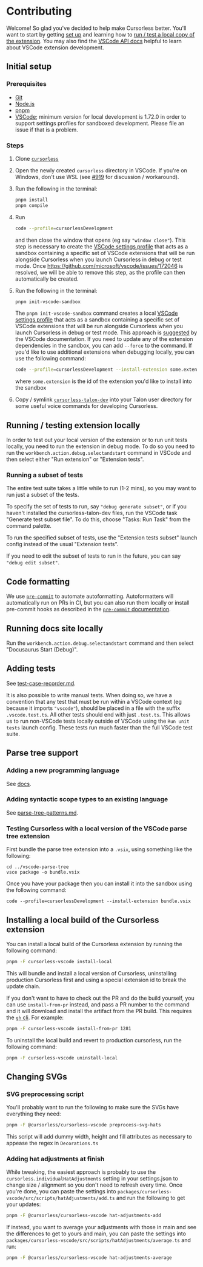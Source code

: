 # Contributing

Welcome! So glad you've decided to help make Cursorless better. You'll want to start by getting [set up](#initial-setup) and learning how to [run / test a local copy of the
extension](#running--testing-extension-locally). You may also find the [VSCode API docs](https://code.visualstudio.com/api) helpful to learn about VSCode extension development.

## Initial setup

### Prerequisites

- [Git](https://git-scm.com/)
- [Node.js](https://nodejs.org/en/)
- [pnpm](https://pnpm.io/installation)
- [VSCode](https://code.visualstudio.com/); minimum version for local development is 1.72.0 in order to support settings profiles for sandboxed development. Please file an issue if that is a problem.

### Steps

1. Clone [`cursorless`](https://github.com/cursorless-dev/cursorless)
2. Open the newly created `cursorless` directory in VSCode. If you're on Windows, don't use WSL (see [#919](https://github.com/cursorless-dev/cursorless/issues/919) for discussion / workaround).
3. Run the following in the terminal:

   ```bash
   pnpm install
   pnpm compile
   ```

4. Run

   ```bash
   code --profile=cursorlessDevelopment
   ```

   and then close the window that opens (eg say `"window close"`). This step is necessary to create the [VSCode settings profile](https://code.visualstudio.com/updates/v1_72#_settings-profiles) that acts as a sandbox containing a specific set of VSCode extensions that will be run alongside Cursorless when you launch Cursorless in debug or test mode. Once https://github.com/microsoft/vscode/issues/172046 is resolved, we will be able to remove this step, as the profile can then automatically be created.

5. Run the following in the terminal:

   ```bash
   pnpm init-vscode-sandbox
   ```

   The `pnpm init-vscode-sandbox` command creates a local [VSCode settings profile](https://code.visualstudio.com/updates/v1_72#_settings-profiles) that acts as a sandbox containing a specific set of VSCode extensions that will be run alongside Cursorless when you launch Cursorless in debug or test mode. This approach is [suggested](https://code.visualstudio.com/updates/v1_72#_extension-debugging-in-a-clean-environment) by the VSCode documentation. If you need to update any of the extension dependencies in the sandbox, you can add `--force` to the command. If you'd like to use additional extensions when debugging locally, you can use the following command:

   ```bash
   code --profile=cursorlessDevelopment --install-extension some.extension
   ```

   where `some.extension` is the id of the extension you'd like to install into the sandbox

6. Copy / symlink [`cursorless-talon-dev`](cursorless/cursorless-talon-dev) into your Talon user directory for some useful voice commands for developing Cursorless.

## Running / testing extension locally

In order to test out your local version of the extension or to run unit tests
locally, you need to run the extension in debug mode. To do so you need to run
the `workbench.action.debug.selectandstart` command in VSCode and then select either "Run
extension" or "Extension tests".

### Running a subset of tests

The entire test suite takes a little while to run (1-2 mins), so you may want to run just a subset of the tests.

To specify the set of tests to run, say `"debug generate subset"`, or if you haven't installed the cursorless-talon-dev files, run the VSCode task "Generate test subset file". To do this, choose "Tasks: Run Task" from the command palette.

To run the specified subset of tests, use the "Extension tests subset" launch config instead of the usual "Extension tests".

If you need to edit the subset of tests to run in the future, you can say `"debug edit subset"`.

## Code formatting

We use [`pre-commit`](https://pre-commit.com/) to automate autoformatting.
Autoformatters will automatically run on PRs in CI, but you can also run them
locally or install pre-commit hooks as described in the
[`pre-commit` documentation](https://pre-commit.com/).

## Running docs site locally

Run the `workbench.action.debug.selectandstart` command and then select
"Docusaurus Start (Debug)".

## Adding tests

See [test-case-recorder.md](./test-case-recorder.md).

It is also possible to write manual tests. When doing so, we have a convention that any test that must be run within a VSCode context (eg because it imports `"vscode"`), should be placed in a file with the suffix `.vscode.test.ts`. All other tests should end with just `.test.ts`. This allows us to run non-VSCode tests locally outside of VSCode using the `Run unit tests` launch config. These tests run much faster than the full VSCode test suite.

## Parse tree support

### Adding a new programming language

See [docs](./adding-a-new-language.md).

### Adding syntactic scope types to an existing language

See [parse-tree-patterns.md](./parse-tree-patterns.md).

### Testing Cursorless with a local version of the VSCode parse tree extension

First bundle the parse tree extension into a `.vsix`, using something like the following:

```
cd ../vscode-parse-tree
vsce package -o bundle.vsix
```

Once you have your package then you can install it into the sandbox using the following command:

```
code --profile=cursorlessDevelopment --install-extension bundle.vsix
```

## Installing a local build of the Cursorless extension

You can install a local build of the Cursorless extension by running the following command:

```bash
pnpm -F cursorless-vscode install-local
```

This will bundle and install a local version of Cursorless, uninstalling production Cursorless first and using a special extension id to break the update chain.

If you don't want to have to check out the PR and do the build yourself, you can
use `install-from-pr` instead, and pass a PR number to the command and it will
download and install the artifact from the PR build. This requires the [`gh`
cli](https://cli.github.com/). For example:

```bash
pnpm -F cursorless-vscode install-from-pr 1281
```

To uninstall the local build and revert to production cursorless, run the following command:

```bash
pnpm -F cursorless-vscode uninstall-local
```

## Changing SVGs

### SVG preprocessing script

You'll probably want to run the following to make sure the SVGs have everything they need:

```sh
pnpm -F @cursorless/cursorless-vscode preprocess-svg-hats
```

This script will add dummy width, height and fill attributes as necessary to appease the regex in `Decorations.ts`

### Adding hat adjustments at finish

While tweaking, the easiest approach is probably to use the
`cursorless.individualHatAdjustments` setting in your settings.json to change
size / alignment so you don't need to refresh every time. Once you're done, you
can paste the settings into `packages/cursorless-vscode/src/scripts/hatAdjustments/add.ts` and run the following to get
your updates:

```sh
pnpm -F @cursorless/cursorless-vscode hat-adjustments-add
```

If instead, you want to average your adjustments with those in main and see the differences to get to yours and main, you can paste the settings into `packages/cursorless-vscode/src/scripts/hatAdjustments/average.ts` and run:

```sh
pnpm -F @cursorless/cursorless-vscode hat-adjustments-average
```

